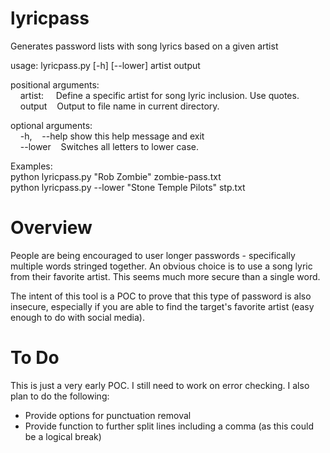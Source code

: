 # lyricpass
Generates password lists with song lyrics based on a given artist

usage: lyricpass.py [-h] [--lower] artist output

positional arguments: <Br>
&nbsp;&nbsp;&nbsp;&nbsp;artist:&nbsp;&nbsp;&nbsp;&nbsp;&nbsp;Define a specific artist for song lyric inclusion. Use quotes.<br>
&nbsp;&nbsp;&nbsp;&nbsp;output&nbsp;&nbsp;&nbsp;&nbsp;Output to file name in current directory.

optional arguments:<Br>
&nbsp;&nbsp;&nbsp;&nbsp;-h,&nbsp;&nbsp;&nbsp;&nbsp;--help  show this help message and exit<br>
&nbsp;&nbsp;&nbsp;&nbsp;--lower&nbsp;&nbsp;&nbsp;&nbsp;Switches all letters to lower case.

Examples:<Br>
python lyricpass.py "Rob Zombie" zombie-pass.txt<Br>
python lyricpass.py --lower "Stone Temple Pilots" stp.txt<br>

# Overview
People are being encouraged to user longer passwords - specifically multiple words stringed together.
An obvious choice is to use a song lyric from their favorite artist. This seems much more secure than a single word.

The intent of this tool is a POC to prove that this type of password is also insecure, especially if you are able to
find the target's favorite artist (easy enough to do with social media).

# To Do
This is just a very early POC. I still need to work on error checking. I also plan to do the following:
- Provide options for punctuation removal
- Provide function to further split lines including a comma (as this could be a logical break)